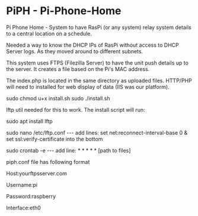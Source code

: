 # PiPH - Pi-Phone-Home
Pi Phone Home - System to have RasPi (or any system) relay system details to a central location on a schedule.

Needed a way to know the DHCP IPs of RasPi without access to DHCP Server logs. As they moved around to different subnets. 

This system uses FTPS (Filezilla Server) to have the unit push details up to the server. It creates a file based on the Pi's MAC address.

The index.php is located in the same directory as uploaded files. HTTP/PHP will need to installed for web display of data (IIS was our platform). 

sudo chmod u+x install.sh
sudo ./install.sh 

lftp util needed for this to work.
The install script will run:

sudo apt install lftp

sudo nano /etc/lftp.conf --- add lines: set net:reconnect-interval-base 0 & set ssl:verify-certificate into the bottom

sudo crontab -e --- add line:  * * * * * [path to files]


piph.conf file has following format

Host:yourftpsserver.com

Username:pi

Password:raspberry

Interface:eth0
